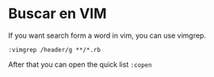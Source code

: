 # Buscar en VIM

If you want search form a word in vim, you can use vimgrep.

```
:vimgrep /header/g **/*.rb
```

After that you can open the quick list `:copen`
